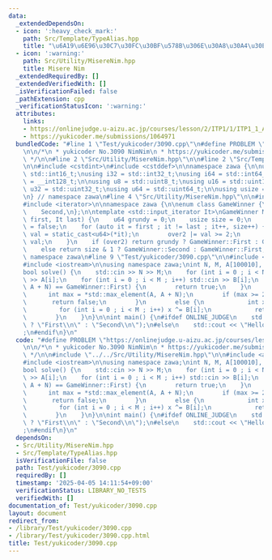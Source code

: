 ```yaml
---
data:
  _extendedDependsOn:
  - icon: ':heavy_check_mark:'
    path: Src/Template/TypeAlias.hpp
    title: "\u6A19\u6E96\u30C7\u30FC\u30BF\u578B\u306E\u30A8\u30A4\u30EA\u30A2\u30B9"
  - icon: ':warning:'
    path: Src/Utility/MisereNim.hpp
    title: Misere Nim
  _extendedRequiredBy: []
  _extendedVerifiedWith: []
  _isVerificationFailed: false
  _pathExtension: cpp
  _verificationStatusIcon: ':warning:'
  attributes:
    links:
    - https://onlinejudge.u-aizu.ac.jp/courses/lesson/2/ITP1/1/ITP1_1_A
    - https://yukicoder.me/submissions/1064971
  bundledCode: "#line 1 \"Test/yukicoder/3090.cpp\"\n#define PROBLEM \"https://onlinejudge.u-aizu.ac.jp/courses/lesson/2/ITP1/1/ITP1_1_A\"\
    \n\n/*\n * yukicoder No.3090 NimNim\n * https://yukicoder.me/submissions/1064971\n\
    \ */\n\n#line 2 \"Src/Utility/MisereNim.hpp\"\n\n#line 2 \"Src/Template/TypeAlias.hpp\"\
    \n\n#include <cstdint>\n#include <cstddef>\n\nnamespace zawa {\n\nusing i16 =\
    \ std::int16_t;\nusing i32 = std::int32_t;\nusing i64 = std::int64_t;\nusing i128\
    \ = __int128_t;\n\nusing u8 = std::uint8_t;\nusing u16 = std::uint16_t;\nusing\
    \ u32 = std::uint32_t;\nusing u64 = std::uint64_t;\n\nusing usize = std::size_t;\n\
    \n} // namespace zawa\n#line 4 \"Src/Utility/MisereNim.hpp\"\n\n#include <concepts>\n\
    #include <iterator>\n\nnamespace zawa {\n\nenum class GameWinner {\n    First,\n\
    \    Second,\n};\n\ntemplate <std::input_iterator It>\nGameWinner MisereNim(It\
    \ first, It last) {\n    u64 grundy = 0;\n    usize size = 0;\n    bool over2\
    \ = false;\n    for (auto it = first ; it != last ; it++, size++) {\n        u64\
    \ val = static_cast<u64>(*it);\n        over2 |= val >= 2;\n        grundy ^=\
    \ val;\n    }\n    if (over2) return grundy ? GameWinner::First : GameWinner::Second;\n\
    \    else return size & 1 ? GameWinner::Second : GameWinner::First;\n}\n\n} //\
    \ namespace zawa\n#line 9 \"Test/yukicoder/3090.cpp\"\n\n#include <algorithm>\n\
    #include <iostream>\n\nusing namespace zawa;\nint N, M, A[100010], B[100010];\n\
    bool solve() {\n    std::cin >> N >> M;\n    for (int i = 0 ; i < N ; i++) std::cin\
    \ >> A[i];\n    for (int i = 0 ; i < M ; i++) std::cin >> B[i];\n    if (MisereNim(A,\
    \ A + N) == GameWinner::First) {\n        return true;\n    }\n    else {\n  \
    \      int max = *std::max_element(A, A + N);\n        if (max >= 2) {\n     \
    \       return false;\n        }\n        else {\n            int x = 0;\n   \
    \         for (int i = 0 ; i < M ; i++) x ^= B[i];\n            return x != 0;\n\
    \        }\n    }\n}\n\nint main() {\n#ifdef ONLINE_JUDGE\n    std::cout << (solve()\
    \ ? \"First\\n\" : \"Second\\n\");\n#else\n    std::cout << \"Hello World\\n\"\
    ;\n#endif\n}\n"
  code: "#define PROBLEM \"https://onlinejudge.u-aizu.ac.jp/courses/lesson/2/ITP1/1/ITP1_1_A\"\
    \n\n/*\n * yukicoder No.3090 NimNim\n * https://yukicoder.me/submissions/1064971\n\
    \ */\n\n#include \"../../Src/Utility/MisereNim.hpp\"\n\n#include <algorithm>\n\
    #include <iostream>\n\nusing namespace zawa;\nint N, M, A[100010], B[100010];\n\
    bool solve() {\n    std::cin >> N >> M;\n    for (int i = 0 ; i < N ; i++) std::cin\
    \ >> A[i];\n    for (int i = 0 ; i < M ; i++) std::cin >> B[i];\n    if (MisereNim(A,\
    \ A + N) == GameWinner::First) {\n        return true;\n    }\n    else {\n  \
    \      int max = *std::max_element(A, A + N);\n        if (max >= 2) {\n     \
    \       return false;\n        }\n        else {\n            int x = 0;\n   \
    \         for (int i = 0 ; i < M ; i++) x ^= B[i];\n            return x != 0;\n\
    \        }\n    }\n}\n\nint main() {\n#ifdef ONLINE_JUDGE\n    std::cout << (solve()\
    \ ? \"First\\n\" : \"Second\\n\");\n#else\n    std::cout << \"Hello World\\n\"\
    ;\n#endif\n}\n"
  dependsOn:
  - Src/Utility/MisereNim.hpp
  - Src/Template/TypeAlias.hpp
  isVerificationFile: false
  path: Test/yukicoder/3090.cpp
  requiredBy: []
  timestamp: '2025-04-05 14:11:54+09:00'
  verificationStatus: LIBRARY_NO_TESTS
  verifiedWith: []
documentation_of: Test/yukicoder/3090.cpp
layout: document
redirect_from:
- /library/Test/yukicoder/3090.cpp
- /library/Test/yukicoder/3090.cpp.html
title: Test/yukicoder/3090.cpp
---
```

